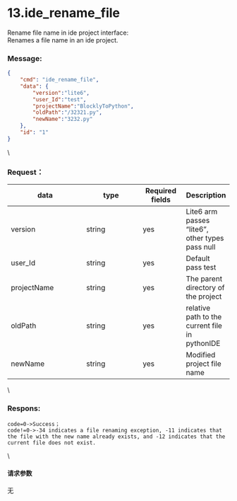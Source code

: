 # 13.ide_rename_file

 

Rename file name in ide project interface:\
Renames a file name in an ide project.

### Message:  

```json
{
    "cmd": "ide_rename_file",
    "data": {
        "version":"lite6",
        "user_Id":"test",
        "projectName":"BlocklyToPython",
        "oldPath":"/32321.py",
        "newName":"3232.py"
    },
    "id": "1"
}
```

\


### Request：    



<table><thead><tr><th width="155">data</th><th width="112">type</th><th width="82">Required fields</th><th>Description</th></tr></thead><tbody><tr><td>version</td><td>string</td><td>yes</td><td>Lite6 arm passes “lite6”, other types pass null</td></tr><tr><td>user_Id</td><td>string</td><td>yes</td><td>Default pass test</td></tr><tr><td>projectName</td><td>string</td><td>yes</td><td>The parent directory of the project</td></tr><tr><td>oldPath</td><td>string</td><td>yes</td><td>relative path to the current file in pythonIDE</td></tr><tr><td>newName</td><td>string</td><td>yes</td><td>Modified project file name</td></tr></tbody></table>

\


### Respons:     

```
code=0->Success；
code!=0->-34 indicates a file renaming exception, -11 indicates that the file with the new name already exists, and -12 indicates that the current file does not exist.
```

\


#### 请求参数

无
